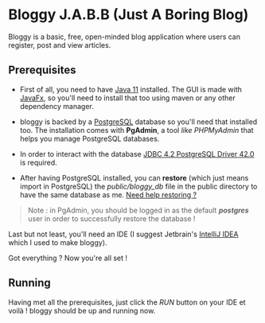 # Bloggy J.A.B.B (Just A Boring Blog)

Bloggy is a basic, free, open-minded blog application where users can register, post and view articles.

## Prerequisites

- First of all, you need to have [Java 11](https://www.java.com/en/download/help/download_options.html) installed. The GUI is made with [JavaFx](https://docs.oracle.com/javafx/2/installation/jfxpub-installation.htm), so you'll need to install that too using maven or any other dependency manager.

- bloggy is backed by a [PostgreSQL](https://www.postgresql.org/download/) database so you'll need that installed too. The installation comes with **PgAdmin**, a tool *like PHPMyAdmin* that helps you manage PostgreSQL databases.

- In order to interact with the database [JDBC 4.2 PostgreSQL Driver 42.0](https://jdbc.postgresql.org/download.html) is required.

- After having PostgreSQL installed, you can **restore** (which just means import in PostgreSQL) the *public/bloggy_db* file in the public directory to have the same database as me. [Need help restoring ?](https://www.youtube.com/watch?v=GpZlVEONKpo)
> Note : in PgAdmin, you should be logged in as the default ***postgres*** user in order to successfully restore the database !

Last but not least, you'll need an IDE (I suggest Jetbrain's [IntelliJ IDEA](https://www.jetbrains.com/idea-edu/) which I used to make bloggy).

Got everything ? Now you're all set !

## Running

Having met all the prerequisites, just click the *RUN* button on your IDE et voilà ! bloggy should be up and running now. 

